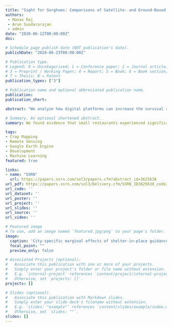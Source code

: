 ```yaml
---
title: "Sight for Sorghums: Comparisons of Satellite- and Ground-Based Sorghum Yield Estimates in Mali"
authors:
 - Manav Raj
 - Arun Sundararajan
 - admin
date: "2020-06-12T00:00:00Z"
doi:

# Schedule page publish date (NOT publication's date).
publishDate: "2020-06-23T00:00:00Z"

# Publication type.
# Legend: 0 = Uncategorized; 1 = Conference paper; 2 = Journal article;
# 3 = Preprint / Working Paper; 4 = Report; 5 = Book; 6 = Book section;
# 7 = Thesis; 8 = Patent
publication_types: ["3"]

# Publication name and optional abbreviated publication name.
publication: 
publication_short: 

abstract: "We analyze how digital platforms can increase the survival rate of firms during a crisis by providing continuity in access to customers. Using order-level data from Uber Technologies, we study how the COVID-19 pandemic and the ensuing shutdown of businesses in the United States affected independent, small business restaurant supply and demand on the Uber Eats platform. We find evidence that small restaurants experience significant increases in total activity, orders per day, and orders per hour following the closure of the dine-in channel, and that these increases may be due to both demand-side and supply-side shocks. We document an increase in the intensity of competitive effects following the shock, showing that growth in the number of providers on a platform induces both market expansion and heightened inter-provider competition. Our findings underscore the critical role that digital will play in creating business resilience in the post-COVID economy, and provide new managerial insight into how supply-side and demand-side factors shape business performance on a platform."

# Summary. An optional shortened abstract.
summary: We found evidence that small restaurants experienced significant increases order activity following COVID orders, due to both demand-side and supply-side shocks.

tags:
- Crop Mapping
- Remote Sensing
- Google Earth Engine
- Development
- Machine Learning
featured: true

links:
- name: "SSRN"
  url: https://papers.ssrn.com/sol3/papers.cfm?abstract_id=3625638
url_pdf: https://papers.ssrn.com/sol3/Delivery.cfm/SSRN_ID3625638_code21042.pdf?abstractid=3625638&mirid=1&type=2
url_code: ''
url_dataset: ''
url_poster: ''
url_project: ''
url_slides: ''
url_source: ''
url_video: ''

# Featured image
# To use, add an image named `featured.jpg/png` to your page's folder. 
image:
  caption: 'City-specific marginal effects of shelter-in-place guidance on restaurant daily orders '
  focal_point: ""
  preview_only: false

# Associated Projects (optional).
#   Associate this publication with one or more of your projects.
#   Simply enter your project's folder or file name without extension.
#   E.g. `internal-project` references `content/project/internal-project/index.md`.
#   Otherwise, set `projects: []`.
projects: []

# Slides (optional).
#   Associate this publication with Markdown slides.
#   Simply enter your slide deck's filename without extension.
#   E.g. `slides: "example"` references `content/slides/example/index.md`.
#   Otherwise, set `slides: ""`.
slides: []
---
```

